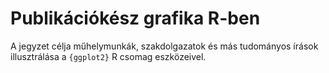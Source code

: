 # Publikációkész grafika R-ben

A jegyzet célja műhelymunkák, szakdolgazatok és más tudományos írások illusztrálása a `{ggplot2}` R csomag eszközeivel. 
